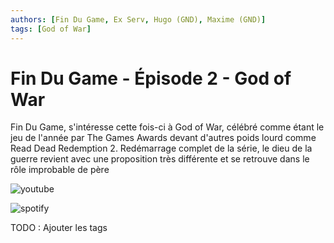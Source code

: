 ```yaml
---
authors: [Fin Du Game, Ex Serv, Hugo (GND), Maxime (GND)]
tags: [God of War]
---
```


# Fin Du Game - Épisode 2 - God of War

Fin Du Game, s'intéresse cette fois-ci à God of War, célébré comme étant le jeu de l'année par The Games Awards devant d'autres poids lourd comme Read Dead Redemption 2. Redémarrage complet de la série, le dieu de la guerre revient avec une proposition très différente et se retrouve dans le rôle improbable de père

![youtube](https://www.youtube.com/watch?v=1okDUSZKNuc)

![spotify](https://open.spotify.com/episode/7BeSPhDoInkpfswOYSu21y)

TODO : Ajouter les tags